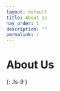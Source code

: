```yaml
---
layout: default
title: About Us
nav_order: 1
description: ""
permalink: /
---
```


# About Us
{: .fs-9 }